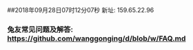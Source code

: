 ##2018年09月28日07时12分07秒 新址: 159.65.22.96
### 兔友常见问题及解答: https://github.com/wanggonging/d/blob/w/FAQ.md
